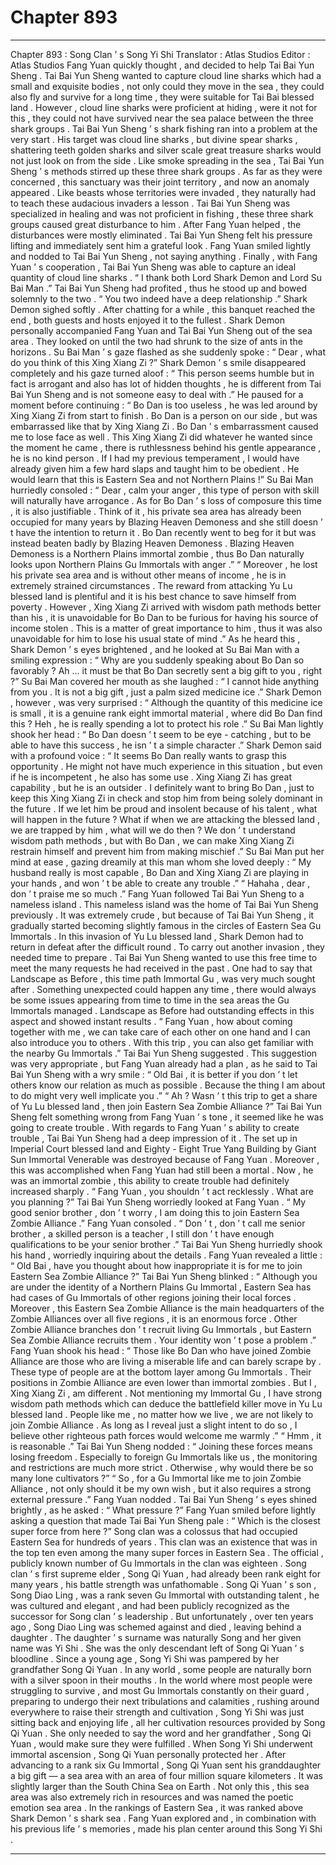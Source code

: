 
# Chapter 893


---

Chapter 893 : Song Clan ’ s Song Yi Shi
Translator :
Atlas Studios
Editor :
Atlas Studios
Fang Yuan quickly thought , and decided to help Tai Bai Yun Sheng .
Tai Bai Yun Sheng wanted to capture cloud line sharks which had a small and exquisite bodies , not only could they move in the sea , they could also fly and survive for a long time , they were suitable for Tai Bai blessed land .
However , cloud line sharks were proficient at hiding , were it not for this , they could not have survived near the sea palace between the three shark groups .
Tai Bai Yun Sheng ’ s shark fishing ran into a problem at the very start .
His target was cloud line sharks , but divine spear sharks , shattering teeth golden sharks and silver scale great treasure sharks would not just look on from the side .
Like smoke spreading in the sea , Tai Bai Yun Sheng ’ s methods stirred up these three shark groups .
As far as they were concerned , this sanctuary was their joint territory , and now an anomaly appeared . Like beasts whose territories were invaded , they naturally had to teach these audacious invaders a lesson .
Tai Bai Yun Sheng was specialized in healing and was not proficient in fishing , these three shark groups caused great disturbance to him .
After Fang Yuan helped , the disturbances were mostly eliminated . Tai Bai Yun Sheng felt his pressure lifting and immediately sent him a grateful look .
Fang Yuan smiled lightly and nodded to Tai Bai Yun Sheng , not saying anything .
Finally , with Fang Yuan ’ s cooperation , Tai Bai Yun Sheng was able to capture an ideal quantity of cloud line sharks .
“ I thank both Lord Shark Demon and Lord Su Bai Man .” Tai Bai Yun Sheng had profited , thus he stood up and bowed solemnly to the two .
“ You two indeed have a deep relationship .” Shark Demon sighed softly .
After chatting for a while , this banquet reached the end , both guests and hosts enjoyed it to the fullest . Shark Demon personally accompanied Fang Yuan and Tai Bai Yun Sheng out of the sea area .
They looked on until the two had shrunk to the size of ants in the horizons . Su Bai Man ’ s gaze flashed as she suddenly spoke : “ Dear , what do you think of this Xing Xiang Zi ?”
Shark Demon ’ s smile disappeared completely and his gaze turned aloof : “ This person seems humble but in fact is arrogant and also has lot of hidden thoughts , he is different from Tai Bai Yun Sheng and is not someone easy to deal with .”
He paused for a moment before continuing : “ Bo Dan is too useless , he was led around by Xing Xiang Zi from start to finish . Bo Dan is a person on our side , but was embarrassed like that by Xing Xiang Zi . Bo Dan ’ s embarrassment caused me to lose face as well . This Xing Xiang Zi did whatever he wanted since the moment he came , there is ruthlessness behind his gentle appearance , he is no kind person . If I had my previous temperament , I would have already given him a few hard slaps and taught him to be obedient . He would learn that this is Eastern Sea and not Northern Plains !”
Su Bai Man hurriedly consoled : “ Dear , calm your anger , this type of person with skill will naturally have arrogance . As for Bo Dan ’ s loss of composure this time , it is also justifiable . Think of it , his private sea area has already been occupied for many years by Blazing Heaven Demoness and she still doesn ’ t have the intention to return it . Bo Dan recently went to beg for it but was instead beaten badly by Blazing Heaven Demoness . Blazing Heaven Demoness is a Northern Plains immortal zombie , thus Bo Dan naturally looks upon Northern Plains Gu Immortals with anger .”
“ Moreover , he lost his private sea area and is without other means of income , he is in extremely strained circumstances . The reward from attacking Yu Lu blessed land is plentiful and it is his best chance to save himself from poverty . However , Xing Xiang Zi arrived with wisdom path methods better than his , it is unavoidable for Bo Dan to be furious for having his source of income stolen . This is a matter of great importance to him , thus it was also unavoidable for him to lose his usual state of mind .”
As he heard this , Shark Demon ’ s eyes brightened , and he looked at Su Bai Man with a smiling expression : “ Why are you suddenly speaking about Bo Dan so favorably ? Ah … it must be that Bo Dan secretly sent a big gift to you , right ?”
Su Bai Man covered her mouth as she laughed : “ I cannot hide anything from you . It is not a big gift , just a palm sized medicine ice .”
Shark Demon , however , was very surprised : “ Although the quantity of this medicine ice is small , it is a genuine rank eight immortal material , where did Bo Dan find this ? Heh , he is really spending a lot to protect his role .”
Su Bai Man lightly shook her head : “ Bo Dan doesn ’ t seem to be eye - catching , but to be able to have this success , he isn ’ t a simple character .”
Shark Demon said with a profound voice : “ It seems Bo Dan really wants to grasp this opportunity . He might not have much experience in this situation , but even if he is incompetent , he also has some use . Xing Xiang Zi has great capability , but he is an outsider . I definitely want to bring Bo Dan , just to keep this Xing Xiang Zi in check and stop him from being solely dominant in the future . If we let him be proud and insolent because of his talent , what will happen in the future ? What if when we are attacking the blessed land , we are trapped by him , what will we do then ? We don ’ t understand wisdom path methods , but with Bo Dan , we can make Xing Xiang Zi restrain himself and prevent him from making mischief .”
Su Bai Man put her mind at ease , gazing dreamily at this man whom she loved deeply : “ My husband really is most capable , Bo Dan and Xing Xiang Zi are playing in your hands , and won ’ t be able to create any trouble .”
“ Hahaha , dear , don ’ t praise me so much .”
Fang Yuan followed Tai Bai Yun Sheng to a nameless island .
This nameless island was the home of Tai Bai Yun Sheng previously .
It was extremely crude , but because of Tai Bai Yun Sheng , it gradually started becoming slightly famous in the circles of Eastern Sea Gu Immortals .
In this invasion of Yu Lu blessed land , Shark Demon had to return in defeat after the difficult round .
To carry out another invasion , they needed time to prepare .
Tai Bai Yun Sheng wanted to use this free time to meet the many requests he had received in the past .
One had to say that Landscape as Before , this time path Immortal Gu , was very much sought after .
Something unexpected could happen any time , there would always be some issues appearing from time to time in the sea areas the Gu Immortals managed . Landscape as Before had outstanding effects in this aspect and showed instant results .
“ Fang Yuan , how about coming together with me , we can take care of each other on one hand and I can also introduce you to others . With this trip , you can also get familiar with the nearby Gu Immortals .” Tai Bai Yun Sheng suggested .
This suggestion was very appropriate , but Fang Yuan already had a plan , as he said to Tai Bai Yun Sheng with a wry smile : “ Old Bai , it is better if you don ’ t let others know our relation as much as possible . Because the thing I am about to do might very well implicate you .”
“ Ah ? Wasn ’ t this trip to get a share of Yu Lu blessed land , then join Eastern Sea Zombie Alliance ?” Tai Bai Yun Sheng felt something wrong from Fang Yuan ’ s tone , it seemed like he was going to create trouble .
With regards to Fang Yuan ’ s ability to create trouble , Tai Bai Yun Sheng had a deep impression of it .
The set up in Imperial Court blessed land and Eighty - Eight True Yang Building by Giant Sun Immortal Venerable was destroyed because of Fang Yuan .
Moreover , this was accomplished when Fang Yuan had still been a mortal . Now , he was an immortal zombie , this ability to create trouble had definitely increased sharply .
“ Fang Yuan , you shouldn ’ t act recklessly . What are you planning ?” Tai Bai Yun Sheng worriedly looked at Fang Yuan .
“ My good senior brother , don ’ t worry , I am doing this to join Eastern Sea Zombie Alliance .” Fang Yuan consoled .
“ Don ’ t , don ’ t call me senior brother , a skilled person is a teacher , I still don ’ t have enough qualifications to be your senior brother .” Tai Bai Yun Sheng hurriedly shook his hand , worriedly inquiring about the details .
Fang Yuan revealed a little : “ Old Bai , have you thought about how inappropriate it is for me to join Eastern Sea Zombie Alliance ?”
Tai Bai Yun Sheng blinked : “ Although you are under the identity of a Northern Plains Gu Immortal , Eastern Sea has had cases of Gu Immortals of other regions joining their local forces . Moreover , this Eastern Sea Zombie Alliance is the main headquarters of the Zombie Alliances over all five regions , it is an enormous force . Other Zombie Alliance branches don ’ t recruit living Gu Immortals , but Eastern Sea Zombie Alliance recruits them . Your identity won ’ t pose a problem .”
Fang Yuan shook his head : “ Those like Bo Dan who have joined Zombie Alliance are those who are living a miserable life and can barely scrape by . These type of people are at the bottom layer among Gu Immortals . Their positions in Zombie Alliance are even lower than immortal zombies . But I , Xing Xiang Zi , am different . Not mentioning my Immortal Gu , I have strong wisdom path methods which can deduce the battlefield killer move in Yu Lu blessed land . People like me , no matter how we live , we are not likely to join Zombie Alliance . As long as I reveal just a slight intent to do so , I believe other righteous path forces would welcome me warmly .”
“ Hmm , it is reasonable .” Tai Bai Yun Sheng nodded : “ Joining these forces means losing freedom . Especially to foreign Gu Immortals like us , the monitoring and restrictions are much more strict . Otherwise , why would there be so many lone cultivators ?”
“ So , for a Gu Immortal like me to join Zombie Alliance , not only should it be my own wish , but it also requires a strong external pressure .” Fang Yuan nodded .
Tai Bai Yun Sheng ’ s eyes shined brightly , as he asked : “ What pressure ?”
Fang Yuan smiled before lightly asking a question that made Tai Bai Yun Sheng pale : “ Which is the closest super force from here ?”
Song clan was a colossus that had occupied Eastern Sea for hundreds of years .
This clan was an existence that was in the top ten even among the many super forces in Eastern Sea .
The official , publicly known number of Gu Immortals in the clan was eighteen . Song clan ’ s first supreme elder , Song Qi Yuan , had already been rank eight for many years , his battle strength was unfathomable .
Song Qi Yuan ’ s son , Song Diao Ling , was a rank seven Gu Immortal with outstanding talent , he was cultured and elegant , and had been publicly recognized as the successor for Song clan ’ s leadership .
But unfortunately , over ten years ago , Song Diao Ling was schemed against and died , leaving behind a daughter .
The daughter ’ s surname was naturally Song and her given name was Yi Shi . She was the only descendant left of Song Qi Yuan ’ s bloodline .
Since a young age , Song Yi Shi was pampered by her grandfather Song Qi Yuan . In any world , some people are naturally born with a silver spoon in their mouths .
In the world where most people were struggling to survive , and most Gu Immortals constantly on their guard , preparing to undergo their next tribulations and calamities , rushing around everywhere to raise their strength and cultivation , Song Yi Shi was just sitting back and enjoying life , all her cultivation resources provided by Song Qi Yuan . She only needed to say the word and her grandfather , Song Qi Yuan , would make sure they were fulfilled .
When Song Yi Shi underwent immortal ascension , Song Qi Yuan personally protected her .
After advancing to a rank six Gu Immortal , Song Qi Yuan sent his granddaughter a big gift — a sea area with an area of four million square kilometers . It was slightly larger than the South China Sea on Earth .
Not only this , this sea area was also extremely rich in resources and was named the poetic emotion sea area . In the rankings of Eastern Sea , it was ranked above Shark Demon ’ s shark sea .
Fang Yuan explored and , in combination with his previous life ’ s memories , made his plan center around this Song Yi Shi .

---

